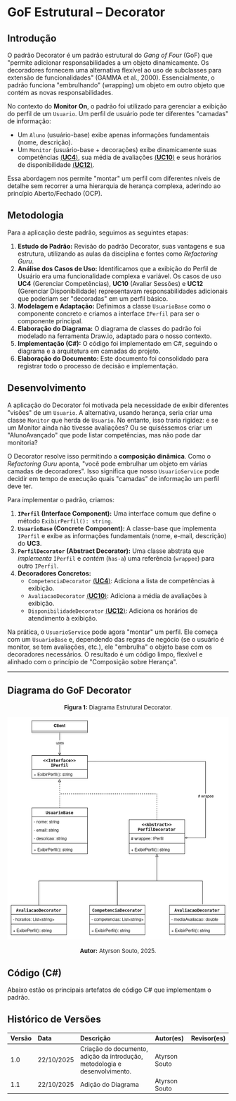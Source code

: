# GoF Estrutural – Decorator

## Introdução

O padrão Decorator é um padrão estrutural do *Gang of Four* (GoF) que "permite adicionar responsabilidades a um objeto dinamicamente. Os decoradores fornecem uma alternativa flexível ao uso de subclasses para extensão de funcionalidades" (GAMMA et al., 2000). Essencialmente, o padrão funciona "embrulhando" (wrapping) um objeto em outro objeto que contém as novas responsabilidades.

No contexto do **Monitor On**, o padrão foi utilizado para gerenciar a exibição do perfil de um `Usuario`. Um perfil de usuário pode ter diferentes "camadas" de informação:

  * Um `Aluno` (usuário-base) exibe apenas informações fundamentais (nome, descrição).
  * Um `Monitor` (usuário-base + decorações) exibe dinamicamente suas competências [(**UC4**)](https://unbarqdsw2025-2-turma01.github.io/2025.2-T01-G8_Sei-PossoEnsinar_Entrega_02/#/Modelagem/2.3.1.ModelagemCasosDeUso?id=uc4-gerenciar-compet%c3%aancias), sua média de avaliações [(**UC10**)](https://unbarqdsw2025-2-turma01.github.io/2025.2-T01-G8_Sei-PossoEnsinar_Entrega_02/#/Modelagem/2.3.1.ModelagemCasosDeUso?id=uc10-avaliar-sess%c3%b5es-conclu%c3%addas) e seus horários de disponibilidade [(**UC12**)](https://unbarqdsw2025-2-turma01.github.io/2025.2-T01-G8_Sei-PossoEnsinar_Entrega_02/#/Modelagem/2.3.1.ModelagemCasosDeUso?id=uc12-gerenciar-disponibilidade).

Essa abordagem nos permite "montar" um perfil com diferentes níveis de detalhe sem recorrer a uma hierarquia de herança complexa, aderindo ao princípio Aberto/Fechado (OCP).

## Metodologia

Para a aplicação deste padrão, seguimos as seguintes etapas:

1.  **Estudo do Padrão:** Revisão do padrão Decorator, suas vantagens e sua estrutura, utilizando as aulas da disciplina e fontes como *Refactoring Guru*.
2.  **Análise dos Casos de Uso:** Identificamos que a exibição do Perfil de Usuário era uma funcionalidade complexa e variável. Os casos de uso **UC4** (Gerenciar Competências), **UC10** (Avaliar Sessões) e **UC12** (Gerenciar Disponibilidade) representavam responsabilidades adicionais que poderiam ser "decoradas" em um perfil básico.
3.  **Modelagem e Adaptação:** Definimos a classe `UsuarioBase` como o componente concreto e criamos a interface `IPerfil` para ser o componente principal.
4.  **Elaboração do Diagrama:** O diagrama de classes do padrão foi modelado na ferramenta Draw.io, adaptado para o nosso contexto.
5.  **Implementação (C\#):** O código foi implementado em C\#, seguindo o diagrama e a arquitetura em camadas do projeto.
6.  **Elaboração do Documento:** Este documento foi consolidado para registrar todo o processo de decisão e implementação.

## Desenvolvimento

A aplicação do Decorator foi motivada pela necessidade de exibir diferentes "visões" de um `Usuario`. A alternativa, usando herança, seria criar uma classe `Monitor` que herda de `Usuario`. No entanto, isso traria rigidez: e se um Monitor ainda não tivesse avaliações? Ou se quiséssemos criar um "AlunoAvançado" que pode listar competências, mas não pode dar monitoria?

O Decorator resolve isso permitindo a **composição dinâmica**. Como o *Refactoring Guru* aponta, "você pode embrulhar um objeto em várias camadas de decoradores". Isso significa que nosso `UsuarioService` pode decidir em tempo de execução quais "camadas" de informação um perfil deve ter.

Para implementar o padrão, criamos:

1.  **`IPerfil` (Interface Component):** Uma interface comum que define o método `ExibirPerfil(): string`.
2.  **`UsuarioBase` (Concrete Component):** A classe-base que implementa `IPerfil` e exibe as informações fundamentais (nome, e-mail, descrição) do **UC3**.
3.  **`PerfilDecorator` (Abstract Decorator):** Uma classe abstrata que *implementa* `IPerfil` e *contém* (`has-a`) uma referência (`wrappee`) para outro `IPerfil`.
4.  **Decoradores Concretos:**
      * `CompetenciaDecorator` [(**UC4**)](https://unbarqdsw2025-2-turma01.github.io/2025.2-T01-G8_Sei-PossoEnsinar_Entrega_02/#/Modelagem/2.3.1.ModelagemCasosDeUso?id=uc4-gerenciar-compet%c3%aancias): Adiciona a lista de competências à exibição.
      * `AvaliacaoDecorator` [(**UC10**)](https://unbarqdsw2025-2-turma01.github.io/2025.2-T01-G8_Sei-PossoEnsinar_Entrega_02/#/Modelagem/2.3.1.ModelagemCasosDeUso?id=uc10-avaliar-sess%c3%b5es-conclu%c3%addas): Adiciona a média de avaliações à exibição.
      * `DisponibilidadeDecorator` [(**UC12**)](https://unbarqdsw2025-2-turma01.github.io/2025.2-T01-G8_Sei-PossoEnsinar_Entrega_02/#/Modelagem/2.3.1.ModelagemCasosDeUso?id=uc12-gerenciar-disponibilidade): Adiciona os horários de atendimento à exibição.

Na prática, o `UsuarioService` pode agora "montar" um perfil. Ele começa com um `UsuarioBase` e, dependendo das regras de negócio (se o usuário é monitor, se tem avaliações, etc.), ele "embrulha" o objeto base com os decoradores necessários. O resultado é um código limpo, flexível e alinhado com o princípio de "Composição sobre Herança".

-----

## Diagrama do GoF Decorator


<font size="2"><p style="text-align: center"><b>Figura 1:</b> Diagrama Estrutural Decorator.</p></font>

<div style="text-align: center;"> 

![Diagrama Criacional Decorator](../images/DiagramaGoF-Decorator.png)

<font size="2"><p style="text-align: center"><b>Autor:</b> Atyrson Souto, 2025.</p></font>
</div>

## Código (C\#)

Abaixo estão os principais artefatos de código C\# que implementam o padrão.


## Histórico de Versões

| Versão | Data | Descrição | Autor(es) | Revisor(es) |
| :--- | :--- | :--- | :--- | :--- |
| 1.0 | 22/10/2025 | Criação do documento, adição da introdução, metodologia e desenvolvimento. | Atyrson Souto |  |
| 1.1 | 22/10/2025 | Adição do Diagrama | Atyrson Souto |  |
